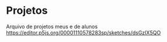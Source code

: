 # Projetos
Arquivo de projetos meus e de alunos
https://editor.p5js.org/00001110578283sp/sketches/dsGzIX5QO
